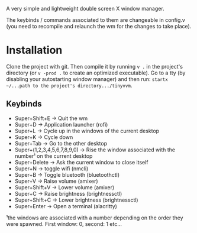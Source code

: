 A very simple and lightweight double screen X window manager.

The keybinds / commands associated to them are changeable in config.v (you need to recompile and relaunch the wm for the changes to take place).

# Installation

Clone the project with git. Then compile it by running `v .` in the project's directory (or `v -prod .` to create an optimized executable). Go to a tty (by disabling your autostarting window manager) and then run: `startx ~/...path to the project's directory.../tinyvvm`.

## Keybinds 

- Super+Shift+E -> Quit the wm
- Super+D -> Application launcher (rofi)
- Super+L -> Cycle up in the windows of the current desktop
- Super+K -> Cycle down 
- Super+Tab -> Go to the other desktop
- Super+(1,2,3,4,5,6,7,8,9,0) -> Rise the window associated with the number¹ on the current desktop
- Super+Delete -> Ask the current window to close itself
- Super+N -> toggle wifi (nmcli)
- Super+B -> Toggle bluetooth (bluetoothctl)
- Super+V -> Raise volume (amixer)
- Super+Shift+V -> Lower volume (amixer)
- Super+C -> Raise brightness (brightnessctl)
- Super+Shift+C -> Lower brightness (brightnessctl)
- Super+Enter -> Open a terminal (alacritty)

¹the windows are associated with a number depending on the order they were spawned. First window: 0, second: 1 etc... 
